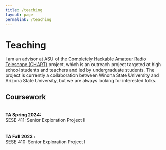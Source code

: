 ```yaml
---
title: /teaching
layout: page
permalink: /teaching
---
```


# Teaching

I am an advisor at ASU of the [Completely Hackable Amateur Radio Telescope (CHART)](astrochart.github.io) project, which is an outreach project targeted at high school students and teachers and led by undergraduate students. The project is currently a collaboration between Winona State University and Arizona State University, but we are always looking for interested folks. 

## Coursework 
<br>
<b>TA Spring 2024:</b>
<br>
SESE 411: Senior Exploration Project II
<br>
<br/><br/>
<b>TA Fall 2023 :</b>
<br>
SESE 410: Senior Exploration Project I



